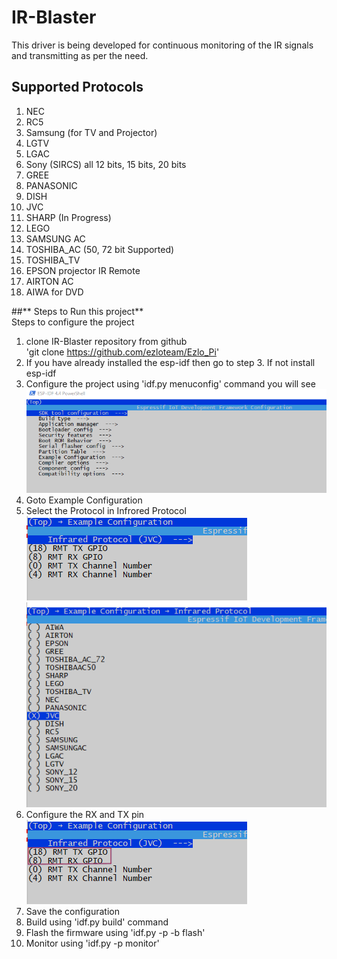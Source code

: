 # IR-Blaster
This driver is being developed for continuous monitoring of the IR signals and transmitting as per the need.

## Supported Protocols
1. NEC  
2. RC5
3. Samsung (for TV and Projector)
4. LGTV 
5. LGAC 
6. Sony (SIRCS) all 12 bits, 15 bits, 20 bits
7. GREE 
8. PANASONIC
9. DISH
10. JVC
11. SHARP (In Progress)
12. LEGO
13. SAMSUNG AC
14. TOSHIBA_AC (50, 72 bit Supported)
15. TOSHIBA_TV
16. EPSON projector IR Remote
17. AIRTON AC
18. AIWA for DVD

##** Steps to Run this project**   
Steps to configure the project  
1. clone IR-Blaster repository from github  
    'git clone https://github.com/ezloteam/Ezlo_Pi'  
2. If you have already installed the esp-idf then go to step 3. If not install esp-idf
3. Configure the project using 'idf.py menuconfig' command you will see  
    ![Image](/Ir-blaster_configuration.png)
4. Goto Example Configuration  
5. Select the Protocol in Infrored Protocol  
    ![Image](/IR-protocol.png)
    ![Image](/IR-protocol-selection.png)
6. Configure the RX and TX pin  
    ![Image](/IR-protocol-Rx-Tx-pin.png)
7. Save the configuration
8. Build using 'idf.py build' command
9. Flash the firmware using 'idf.py -p <COM Port Name> -b <baud> flash'
10. Monitor using 'idf.py -p <COM Port Name> monitor'